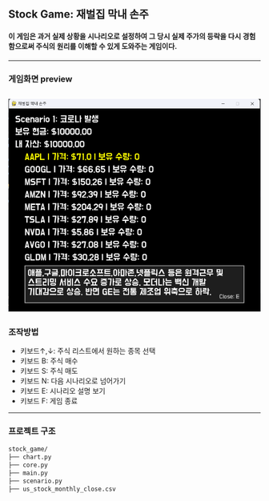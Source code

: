 ## Stock Game: 재벌집 막내 손주
#### 이 게임은 과거 실제 상황을 시나리오로 설정하여 그 당시 실제 주가의 등락을 다시 경험함으로써 주식의 원리를 이해할 수 있게 도와주는 게임이다.
---
### 게임화면 preview
![게임 화면](stock_game/preview.png)
---
### 조작방법
* 키보드↑,↓: 주식 리스트에서 원하는 종목 선택
* 키보드 B: 주식 매수
* 키보드 S: 주식 매도
* 키보드 N: 다음 시나리오로 넘어가기
* 키보드 E: 시나리오 설명 보기
* 키보드 F: 게임 종료
---
### 프로젝트 구조
```
stock_game/
├── chart.py
├── core.py
├── main.py
├── scenario.py
├── us_stock_monthly_close.csv
```